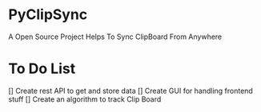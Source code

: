 # PyClipSync
A Open Source Project Helps To Sync ClipBoard From Anywhere

# To Do List
[] Create rest API to get and store data
[] Create GUI for handling frontend stuff
[] Create an algorithm to track Clip Board
